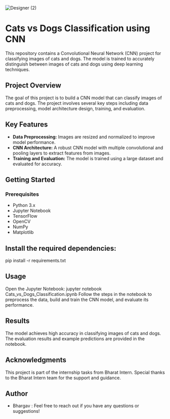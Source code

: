 
![Designer (2)](https://github.com/code-red-Marshall/Dogs-vs-Cats-Classification-using-CNN/assets/82904501/c2114a31-1fa7-4ffd-9aba-f92d9bb0516f)
# Cats vs Dogs Classification using CNN

This repository contains a Convolutional Neural Network (CNN) project for classifying images of cats and dogs. The model is trained to accurately distinguish between images of cats and dogs using deep learning techniques.

## Project Overview

The goal of this project is to build a CNN model that can classify images of cats and dogs. The project involves several key steps including data preprocessing, model architecture design, training, and evaluation.

## Key Features

- **Data Preprocessing:** Images are resized and normalized to improve model performance.
- **CNN Architecture:** A robust CNN model with multiple convolutional and pooling layers to extract features from images.
- **Training and Evaluation:** The model is trained using a large dataset and evaluated for accuracy.

## Getting Started

### Prerequisites

- Python 3.x
- Jupyter Notebook
- TensorFlow
- OpenCV
- NumPy
- Matplotlib

## Install the required dependencies:
pip install -r requirements.txt

## Usage
Open the Jupyter Notebook:
jupyter notebook Cats_vs_Dogs_Classification.ipynb
Follow the steps in the notebook to preprocess the data, build and train the CNN model, and evaluate its performance.

## Results
The model achieves high accuracy in classifying images of cats and dogs. The evaluation results and example predictions are provided in the notebook.

## Acknowledgments
This project is part of the internship tasks from Bharat Intern. Special thanks to the Bharat Intern team for the support and guidance.

## Author
- Bhargav : 
Feel free to reach out if you have any questions or suggestions!

